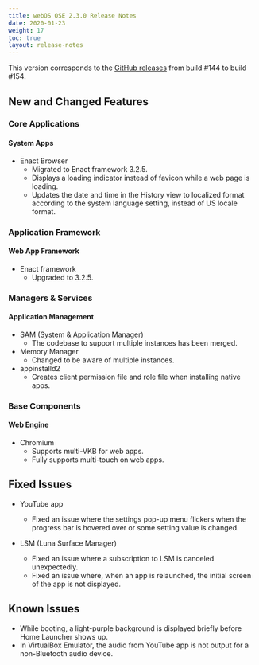 ```yaml
---
title: webOS OSE 2.3.0 Release Notes
date: 2020-01-23
weight: 17
toc: true
layout: release-notes
---
```


This version corresponds to the [GitHub releases](https://github.com/webosose/build-webos/releases) from build #144 to build #154.

## New and Changed Features

### Core Applications

#### System Apps

  - Enact Browser
      - Migrated to Enact framework 3.2.5.
      - Displays a loading indicator instead of favicon while a web page is loading.
      - Updates the date and time in the History view to localized format according to the system language setting, instead of US locale format.

### Application Framework

#### Web App Framework

  - Enact framework
      - Upgraded to 3.2.5.

### Managers & Services

#### Application Management

  - SAM (System & Application Manager)
      - The codebase to support multiple instances has been merged.
  - Memory Manager
      - Changed to be aware of multiple instances.
  - appinstalld2
      - Creates client permission file and role file when installing native apps.

### Base Components

#### Web Engine

  - Chromium
      - Supports multi-VKB for web apps.
      - Fully supports multi-touch on web apps.

## Fixed Issues

  - YouTube app
      - Fixed an issue where the settings pop-up menu flickers when the progress bar is hovered over or some setting value is changed.

  - LSM (Luna Surface Manager)
      - Fixed an issue where a subscription to LSM is canceled unexpectedly.
      - Fixed an issue where, when an app is relaunched, the initial screen of the app is not displayed.

## Known Issues

  - While booting, a light-purple background is displayed briefly before Home Launcher shows up.
  - In VirtualBox Emulator, the audio from YouTube app is not output for a non-Bluetooth audio device.
